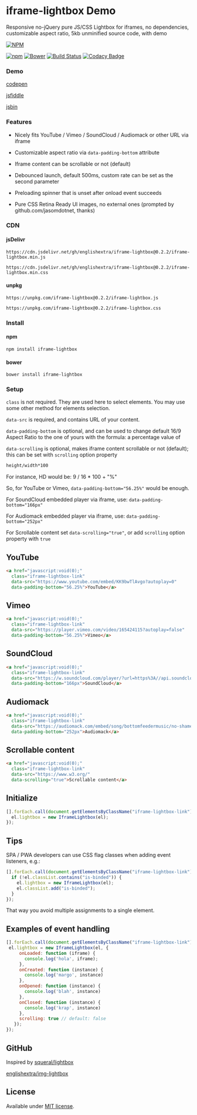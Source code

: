 # iframe-lightbox Demo

Responsive no-jQuery pure JS/CSS Lightbox for iframes, no dependencies, customizable aspect ratio, 5kb unminified source code, with demo

[![NPM](https://nodei.co/npm/iframe-lightbox.png?downloads=true)](https://nodei.co/npm/iframe-lightbox/)

[![npm](https://img.shields.io/npm/v/iframe-lightbox.svg)](https://github.com/englishextra/iframe-lightbox)
[![Bower](https://img.shields.io/bower/v/iframe-lightbox.svg)](https://github.com/englishextra/iframe-lightbox)
[![Build Status](https://travis-ci.org/englishextra/iframe-lightbox.svg?branch=master)](https://travis-ci.org/englishextra/iframe-lightbox)
[![Codacy Badge](https://api.codacy.com/project/badge/Grade/369642c14d3344bebe134c76f0f5dde8)](https://www.codacy.com/app/englishextra/iframe-lightbox?utm_source=github.com&utm_medium=referral&utm_content=englishextra/iframe-lightbox&utm_campaign=badger)

### Demo

[codepen](https://codepen.io/englishextra/full/jmjayV/)

[jsfiddle](https://fiddle.jshell.net/englishextra/8pzy6uhr/show/)

[jsbin](https://output.jsbin.com/saqine)

### Features

* Nicely fits YouTube / Vimeo / SoundCloud / Audiomack or other URL via iframe

* Customizable aspect ratio via `data-padding-bottom` attribute

* Iframe content can be scrollable or not (default)

* Debounced launch, default 500ms, custom rate can be set as the second parameter

* Preloading spinner that is unset after onload event succeeds

* Pure CSS Retina Ready UI images, no external ones (prompted by github.com/jasomdotnet, thanks)


### CDN

#### jsDelivr

`https://cdn.jsdelivr.net/gh/englishextra/iframe-lightbox@0.2.2/iframe-lightbox.min.js`

`https://cdn.jsdelivr.net/gh/englishextra/iframe-lightbox@0.2.2/iframe-lightbox.min.css`

#### unpkg

`https://unpkg.com/iframe-lightbox@0.2.2/iframe-lightbox.js`

`https://unpkg.com/iframe-lightbox@0.2.2/iframe-lightbox.css`

### Install

#### npm

`npm install iframe-lightbox`

#### bower

`bower install iframe-lightbox`

### Setup

`class` is not required. They are used here to select elements. You may use some other method for elements selection.

`data-src` is required, and contains URL of your content.

`data-padding-bottom` is optional, and can be used to change default 16/9 Aspect Ratio to the one of yours with the formula: a percentage value of

`data-scrolling` is optional, makes iframe content scrollable or not (default); this can be set with `scrolling` option property 

```txt
height/width*100
```

For instance, HD would be: 9 / 16 * 100 + "%"

So, for YouTube or Vimeo, `data-padding-bottom="56.25%"` would be enough.

For SoundCloud embedded player via iframe, use: `data-padding-bottom="166px"`

For Audiomack embedded player via iframe, use: `data-padding-bottom="252px"`

For Scrollable content set `data-scrolling="true"`, or add `scrolling` option property with `true`

## YouTube

```html
<a href="javascript:void(0);"
  class="iframe-lightbox-link"
  data-src="https://www.youtube.com/embed/KK9bwTlAvgo?autoplay=0"
  data-padding-bottom="56.25%">YouTube</a>
```

## Vimeo

```html
<a href="javascript:void(0);"
  class="iframe-lightbox-link"
  data-src="https://player.vimeo.com/video/165424115?autoplay=false"
  data-padding-bottom="56.25%">Vimeo</a>
```

## SoundCloud

```html
<a href="javascript:void(0);"
  class="iframe-lightbox-link"
  data-src="https://w.soundcloud.com/player/?url=https%3A//api.soundcloud.com/tracks/317031598&amp;auto_play=false&amp;hide_related=false&amp;show_comments=true&amp;show_user=true&amp;show_reposts=false&amp;visual=true"
  data-padding-bottom="166px">SoundCloud</a>
 ```

## Audiomack

```html
<a href="javascript:void(0);"
  class="iframe-lightbox-link"
  data-src="https://audiomack.com/embed/song/bottomfeedermusic/no-shame-explicit"
  data-padding-bottom="252px">Audiomack</a>
 ```

## Scrollable content

```html
<a href="javascript:void(0);"
  class="iframe-lightbox-link"
  data-src="https://www.w3.org/"
  data-scrolling="true">Scrollable content</a>
 ```

## Initialize

```javascript
[].forEach.call(document.getElementsByClassName("iframe-lightbox-link"), function (el) {
  el.lightbox = new IframeLightbox(el);
});
```

## Tips

SPA / PWA developers can use CSS flag classes when adding event listeners, e.g.:

```javascript
[].forEach.call(document.getElementsByClassName("iframe-lightbox-link"), function (el) {
  if (!el.classList.contains("is-binded")) {
    el.lightbox = new IframeLightbox(el);
    el.classList.add("is-binded");
  }
});
 ```
 That way you avoid multiple assignments to a single element.

## Examples of event handling

 ```javascript
[].forEach.call(document.getElementsByClassName("iframe-lightbox-link"), function (el) {
  el.lightbox = new IframeLightbox(el, {
      onLoaded: function (iframe) {
        console.log('hola', iframe);
      },
      onCreated: function (instance) {
        console.log('margo', instance)
      },
      onOpened: function (instance) {
        console.log('blah', instance)
      },
      onClosed: function (instance) {
        console.log('krap', instance)
      },
      scrolling: true // default: false
    });
});
```

## GitHub

Inspired by [squeral/lightbox](https://github.com/squeral/lightbox)

[englishextra/img-lightbox](https://github.com/englishextra/img-lightbox)

## License

Available under [MIT license](https://opensource.org/licenses/MIT).